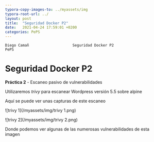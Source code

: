 ```yaml
---
typora-copy-images-to: ../myassets/img
typora-root-url: ../
layout: post
title:  "Seguridad Docker P2"
date:   2021-04-24 17:59:01 +0200
categories: PePS
---
```


    Diego Camañ                    Seguridad Docker P2                       PePS   

#                                                                                       Seguridad Docker P2

 **Práctica 2** - Escaneo pasivo de vulnerabilidades

Utilizaremos *trivy* para escanear Wordpress versión 5.5 sobre alpine



Aquí se puede ver unas capturas de este escaneo

![trivy 1](/myassets/img/trivy 1.png)



![trivy 2](/myassets/img/trivy 2.png)

Donde podemos ver algunas de las numerosas vulnerabilidades de esta imagen